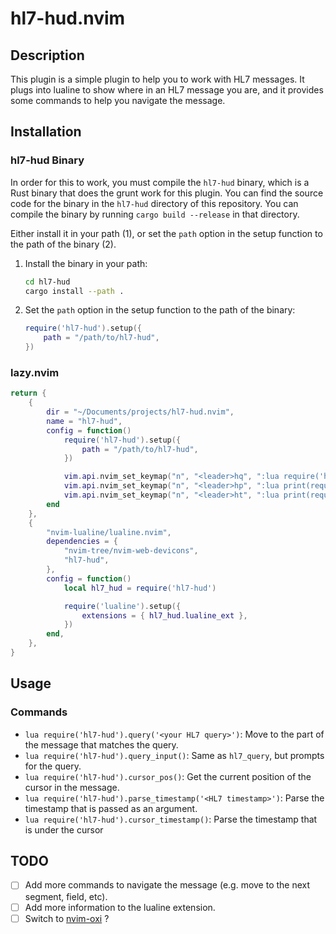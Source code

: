# hl7-hud.nvim

## Description

This plugin is a simple plugin to help you to work with HL7 messages. It plugs
into lualine to show where in an HL7 message you are, and it provides some
commands to help you navigate the message.

## Installation

### hl7-hud Binary

In order for this to work, you must compile the `hl7-hud` binary, which is a Rust
binary that does the grunt work for this plugin. You can find the source code
for the binary in the `hl7-hud` directory of this repository. You can compile
the binary by running `cargo build --release` in that directory.

Either install it in your path (1), or set the `path` option in the setup function
to the path of the binary (2).

1. Install the binary in your path:
   ```sh
   cd hl7-hud
   cargo install --path .
   ```
2. Set the `path` option in the setup function to the path of the binary:
   ```lua
   require('hl7-hud').setup({
       path = "/path/to/hl7-hud",
   })
   ```

### lazy.nvim

```lua
return {
    {
        dir = "~/Documents/projects/hl7-hud.nvim",
        name = "hl7-hud",
        config = function()
            require('hl7-hud').setup({
                path = "/path/to/hl7-hud",
            })

            vim.api.nvim_set_keymap("n", "<leader>hq", ":lua require('hl7-hud').query_input()<CR>", { silent = true })
            vim.api.nvim_set_keymap("n", "<leader>hp", ":lua print(require('hl7-hud').cursor_pos())<CR>", { silent = true })
            vim.api.nvim_set_keymap("n", "<leader>ht", ":lua print(require('hl7-hud').cursor_timestamp())<CR>", { silent = true })
        end
    },
    {
        "nvim-lualine/lualine.nvim",
        dependencies = {
            "nvim-tree/nvim-web-devicons",
            "hl7-hud",
        },
        config = function()
            local hl7_hud = require('hl7-hud')

            require('lualine').setup({
                extensions = { hl7_hud.lualine_ext },
            })
        end,
    },
}

```

## Usage

### Commands

- `lua require('hl7-hud').query('<your HL7 query>')`: Move to the part of the
message that matches the query.
- `lua require('hl7-hud').query_input()`: Same as `hl7_query`, but prompts
for the query.
- `lua require('hl7-hud').cursor_pos()`: Get the current position of the cursor
in the message.
- `lua require('hl7-hud').parse_timestamp('<HL7 timestamp>')`: Parse the timestamp
  that is passed as an argument.
- `lua require('hl7-hud').cursor_timestamp()`: Parse the timestamp that is
  under the cursor

## TODO

* [ ] Add more commands to navigate the message (e.g. move to the next segment, field, etc).
* [ ] Add more information to the lualine extension.
* [ ] Switch to [nvim-oxi](https://crates.io/crates/nvim-oxi) ?
